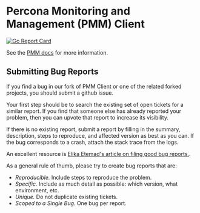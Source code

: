# Percona Monitoring and Management (PMM) Client

[![Go Report Card](https://goreportcard.com/badge/github.com/shatteredsilicon/pmm-client)](https://goreportcard.com/report/github.com/shatteredsilicon/pmm-client)

See the [PMM docs](https://www.percona.com/doc/percona-monitoring-and-management/index.html) for more information.


## Submitting Bug Reports

If you find a bug in our fork of PMM Client or one of the related forked projects, you should submit a github issue.

Your first step should be to search the existing set of open tickets for a similar report. If you find that someone else has already reported your problem, then you can upvote that report to increase its visibility.

If there is no existing report, submit a report by filling in the summary, description, steps to reproduce, and affected version as best as you can. If the bug corresponds to a crash, attach the stack trace from the logs.

An excellent resource is [Elika Etemad's article on filing good bug reports.](http://fantasai.inkedblade.net/style/talks/filing-good-bugs/).

As a general rule of thumb, please try to create bug reports that are:

- *Reproducible.* Include steps to reproduce the problem.
- *Specific.* Include as much detail as possible: which version, what environment, etc.
- *Unique.* Do not duplicate existing tickets.
- *Scoped to a Single Bug.* One bug per report.
